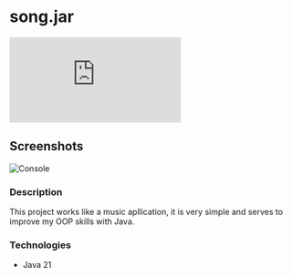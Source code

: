 # song.jar
![GitHub License](https://img.shields.io/github/license/a3LIPe/Song.jar?link=https%3A%2F%2Fgithub.com%2Fa3LIPe%2Fsong.jar%2Fblob%2Fmaster%2FLICENSE)

## Screenshots

![Console](https://github.com/a3LIPe/song.jar/assets/125841290/a02d8dda-b2bb-4e3b-9e26-eec344d1a571)

### Description
This project works like a music apllication, it is very simple and serves to improve my OOP skills with Java.

### Technologies
* Java 21
